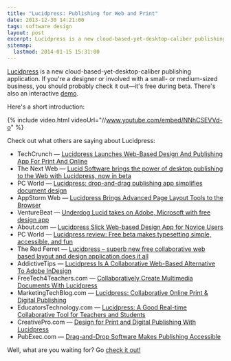 ```yaml
---
title: "Lucidpress: Publishing for Web and Print"
date: 2013-12-30 14:21:00
tags: software design
layout: post
excerpt: Lucidpress is a new cloud-based-yet-desktop-caliber publishing application.
sitemap:
  lastmod: 2014-01-15 15:31:00
---
```


[Lucidpress](http://www.lucidpress.com) is a new cloud-based-yet-desktop-caliber publishing application. If you're a designer or involved with a small- or medium-sized business, you should probably check it out&mdash;it's free during beta. There's also an interactive [demo](http://www.lucidpress.com/demo).

Here's a short introduction:

{% include video.html videoUrl="//www.youtube.com/embed/NNhCSEVVd-o" %}

Check out what others are saying about Lucidpress:

* TechCrunch &mdash; [Lucidpress Launches Web-Based Design And Publishing App For Print And Online](http://techcrunch.com/2013/10/02/lucidpress-launches-web-based-design-and-publishing-app-for-print-and-online/)
* The Next Web &mdash; [Lucid Software brings the power of desktop publishing to the Web with Lucidpress, now in beta](http://thenextweb.com/insider/2013/10/02/lucid-software-brings-the-power-of-desktop-publishing-to-the-web-with-lucidpress-now-in-beta/)
* PC World &mdash; [Lucidpress: drop-and-drag publishing app simplifies document design](http://www.pcworld.com/article/2051340/lucidpress-drop-and-drag-publishing-app-simplifies-document-design.html)
* AppStorm Web &mdash; [Lucidpress Brings Advanced Page Layout Tools to the Browser](http://web.appstorm.net/reviews/office/lucidpress-brings-advanced-page-layout-tools-to-the-browser)
* VentureBeat &mdash; [Underdog Lucid takes on Adobe, Microsoft with free design app](http://venturebeat.com/2013/10/02/underdog-lucid-adobe-microsoft-free-design-app/)
* About.com &mdash; [Lucidpress Slick Web-based Design App for Novice Users](http://collaboration.about.com/od/groupproductivity/fl/Lucidpress-Slick-Web-based-Design-App-for-Novice-Users.htm)
* PC World &mdash; [Lucidpress review: Free beta makes typesetting simple, accessible, and fun](http://www.pcworld.com/article/2066982/lucidpress-review-free-beta-makes-typesetting-simple-accessible-and-fun.html)
* The Red Ferret &mdash; [Lucidpress – superb new free collaborative web based layout and design application does it all](http://www.redferret.net/?p=39919)
* AddictiveTips &mdash; [Lucidpress Is A Collaborative Web-Based Alternative To Adobe InDesign](http://www.addictivetips.com/web/lucidpress-free-collaborative-web-based-adobe-indesign-alternative/)
* FreeTech4Teachers.com &mdash; [Collaboratively Create Multimedia Documents With Lucidpress](http://www.freetech4teachers.com/2013/10/collaboratively-create-multimedia.html)
* MarketingTechBlog.com &mdash; [Lucidpress: Collaborative Online Print &amp; Digital Publishing](http://www.marketingtechblog.com/lucidpress/)
* EducatorsTechnology.com &mdash; [Lucidpress: A Good Real-time Collaborative Tool for Teachers and Students](http://www.educatorstechnology.com/2013/10/lucidpress-good-real-time-collaborative.html)
* CreativePro.com &mdash; [Design for Print and Digital Publishing With Lucidpress](http://www.creativepro.com/article/design-for-print-and-digital-publishing-with-lucidpress)
* PubExec.com &mdash; [Drag-and-Drop Software Makes Publishing Accessible](http://www.pubexec.com/article/drag-and-drop-software-makes-publishing-accessible/1)

Well, what are you waiting for? Go [check it out!](http://www.lucidpress.com/demo)
